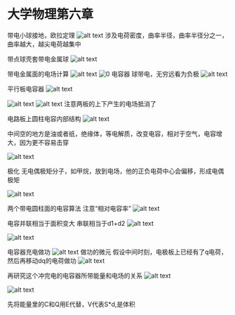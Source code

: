 # 大学物理第六章
带电小球接地，欧拉定理
![alt text](3e0cb5f70fb719a033ec567919cf99d.jpg)
涉及电荷密度，曲率半径，曲率半径分之一，曲率越大，越尖电荷越集中

带点球壳套带电金属球
![alt text](a72f38eb615212fb5add1e323bf9e6f.jpg)

带电金属面的电场计算
![alt text](833ebf39a9c4dd3581819bdfb21a509.jpg)
![0](f73946bdbbcb6e282d0a8b21b1bdfec.jpg)
电容器
球带电，无穷远看为负极
![alt text](73b2ca3dd3ca07556a25d27e501b764.jpg)

平行板电容器
![alt text](68e487dbeada1816365dc870d5b5178.jpg)

![alt text](90f9039dbbd4f2f6816889c841eadd4.jpg)
![alt text](a074cda066b5f47f4bb97281768514c.jpg)
注意两板的上下产生的电场抵消了


电路板上圆柱电容内部结构
![alt text](c9bc5d8df5726990dbc810d4d4ac600.jpg)

中间空的地方是油或者纸，绝缘体，等电解质，改变电容，相对于空气，电容增大，因为更不容易击穿

![alt text](cb556b81a72b569b2667f8b4e72d116.jpg)

极化
无电偶极矩分子，如甲烷，放到电场，他的正负电荷中心会偏移，形成电偶极矩

![alt text](59906816181b6b6feeec7b2b4957c81.jpg)

两个带电圆柱面的电容算法
注意“相对电容率”
![alt text](981c0d72227c8fc0e034ad5bcecfe08.jpg)

电容并联相当于面积变大
串联相当于d1+d2
![alt text](fb607c1c8e4236b5822e8463565d9c6.jpg)

![alt text](b9f2bba6426ac50fdf36b3bf514fa4e.jpg)

电容器充电做功
![alt text](46e3a88ea906da0118ed8822b5125e7.jpg)
做功的微元
假设中间时刻，电极板上已经有了q电荷，然后再移动dq的电荷做功
![alt text](da7c4323e150cc7223bf611cd997307.jpg)

再研究这个冲完电的电容器所带能量和电场的关系
![alt text](d279b1fd574292f19c13dc27c02a160.jpg)

![alt text](1b8e49415cf75ff1439eb73d96c7bf5.jpg)

先将能量里的C和Q用E代替，V代表S*d,是体积